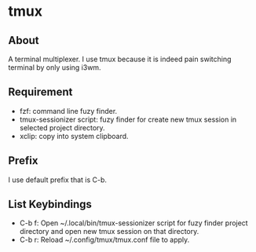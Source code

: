 # tmux

## About

A terminal multiplexer. I use tmux because it is indeed pain switching terminal by only using i3wm.

## Requirement

- fzf: command line fuzy finder.
- tmux-sessionizer script: fuzy finder for create new tmux session in selected project directory.
- xclip: copy into system clipboard.

## Prefix

I use default prefix that is C-b.

## List Keybindings

- C-b f: Open ~/.local/bin/tmux-sessionizer script for fuzy finder project directory and open new tmux session on that directory.
- C-b r: Reload ~/.config/tmux/tmux.conf file to apply.

